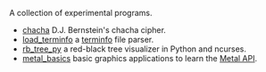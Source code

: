 A collection of experimental programs.

- [chacha](chacha) D.J. Bernstein's chacha cipher.
- [load_terminfo](load_terminfo) a [terminfo](https://en.wikipedia.org/wiki/Terminfo) file parser.
- [rb_tree_py](rb_tree_py) a red-black tree visualizer in Python and ncurses.
- [metal_basics](metal_basics) basic graphics applications to learn the [Metal API](https://en.wikipedia.org/wiki/Metal_(API)).